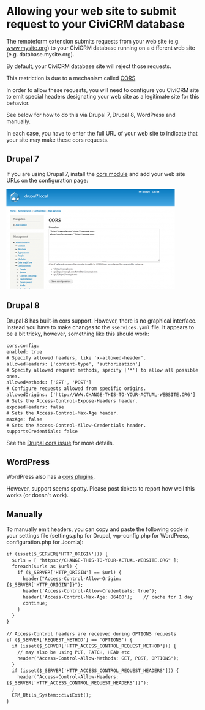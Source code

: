 # Allowing your web site to submit request to your CiviCRM database 

The remoteform extension submits requests from your web site (e.g.
www.mysite.org) to your CiviCRM database running on a different web site (e.g.
database.mysite.org).

By default, your CiviCRM database site will reject those requests.

This restriction is due to a mechanism called
[CORS](https://en.wikipedia.org/wiki/Cross-origin_resource_sharing).

In order to allow these requests, you will need to configure you CiviCRM site
to emit special headers designating your web site as a legitimate site for this
behavior. 

See below for how to do this via Drupal 7, Drupal 8, WordPress and manually.

In each case, you have to enter the full URL of your web site to indicate that
your site may make these cors requests.

## Drupal 7

If you are using Drupal 7, install the [cors
module](https://www.drupal.org/project/cors) and add your web site URLs on the
configuration page:

![](../images/drupal7-cors.png)

## Drupal 8

Drupal 8 has built-in cors support. However, there is no graphical interface.
Instead you have to make changes to the `sservices.yaml` file. It appears to be
a bit tricky, however, something like this should work:

    cors.config:
    enabled: true
    # Specify allowed headers, like 'x-allowed-header'.
    allowedHeaders: ['content-type', 'authorization']
    # Specify allowed request methods, specify ['*'] to allow all possible ones.
    allowedMethods: ['GET', 'POST']
    # Configure requests allowed from specific origins.
    allowedOrigins: ['http://WWW.CHANGE-THIS-TO-YOUR-ACTUAL-WEBSITE.ORG']
    # Sets the Access-Control-Expose-Headers header.
    exposedHeaders: false
    # Sets the Access-Control-Max-Age header.
    maxAge: false
    # Sets the Access-Control-Allow-Credentials header.
    supportsCredentials: false

See the [Drupal cors issue](https://www.drupal.org/node/2715637) for more details.

## WordPress

WordPress also has a [cors plugins](https://wordpress.org/plugins/wp-cors/). 

However, support seems spotty. Please post tickets to report how well this works (or doesn't work).

## Manually

To manually emit headers, you can copy and paste the following code in your settings file (settings.php for Drupal, wp-config.php for WordPress, configuration.php for Joomla):

    if (isset($_SERVER['HTTP_ORIGIN'])) {
      $urls = [ "https://CHANGE-THIS-TO-YOUR-ACTUAL-WEBSITE.ORG" ]; 
      foreach($urls as $url) {
        if ($_SERVER['HTTP_ORIGIN'] == $url) {
          header("Access-Control-Allow-Origin: {$_SERVER['HTTP_ORIGIN']}");
          header('Access-Control-Allow-Credentials: true');
          header('Access-Control-Max-Age: 86400');    // cache for 1 day
          continue;
        }
      }
    }

    // Access-Control headers are received during OPTIONS requests
    if ($_SERVER['REQUEST_METHOD'] == 'OPTIONS') {
      if (isset($_SERVER['HTTP_ACCESS_CONTROL_REQUEST_METHOD'])) {
        // may also be using PUT, PATCH, HEAD etc
        header("Access-Control-Allow-Methods: GET, POST, OPTIONS");         
      }
      if (isset($_SERVER['HTTP_ACCESS_CONTROL_REQUEST_HEADERS'])) {
        header("Access-Control-Allow-Headers: {$_SERVER['HTTP_ACCESS_CONTROL_REQUEST_HEADERS']}");
      }
      CRM_Utils_System::civiExit();
    }
